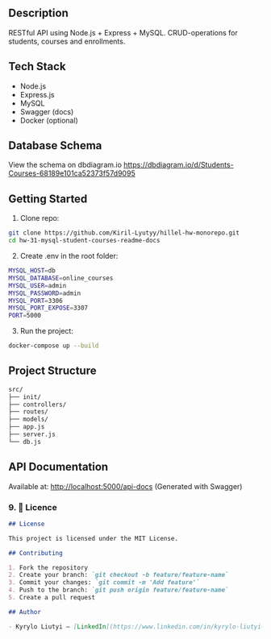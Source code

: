 ## Description

RESTful API using Node.js + Express + MySQL. CRUD-operations for students, courses and enrollments.

## Tech Stack

- Node.js
- Express.js
- MySQL
- Swagger (docs)
- Docker (optional)

## Database Schema
View the schema on dbdiagram.io https://dbdiagram.io/d/Students-Courses-68189e101ca52373f57d9095

## Getting Started

1. Clone repo:
```bash
git clone https://github.com/Kiril-Lyutyy/hillel-hw-monorepo.git
cd hw-31-mysql-student-courses-readme-docs
```

2. Create .env in the root folder:
```bash
MYSQL_HOST=db
MYSQL_DATABASE=online_courses
MYSQL_USER=admin
MYSQL_PASSWORD=admin
MYSQL_PORT=3306
MYSQL_PORT_EXPOSE=3307
PORT=5000
```
3. Run the project:
```bash
docker-compose up --build
```

## Project Structure
```bash
src/
├── init/
├── controllers/
├── routes/
├── models/
├── app.js
├── server.js
└── db.js
```
## API Documentation

Available at: [http://localhost:5000/api-docs](http://localhost:5000/api-docs)
(Generated with Swagger)

### 9. 📄 Licence

```md
## License

This project is licensed under the MIT License.

## Contributing

1. Fork the repository
2. Create your branch: `git checkout -b feature/feature-name`
3. Commit your changes: `git commit -m 'Add feature'`
4. Push to the branch: `git push origin feature/feature-name`
5. Create a pull request

## Author

- Kyrylo Liutyi — [LinkedIn](https://www.linkedin.com/in/kyrylo-liutyi-262231161/) — [GitHub](https://github.com/Kiril-  )